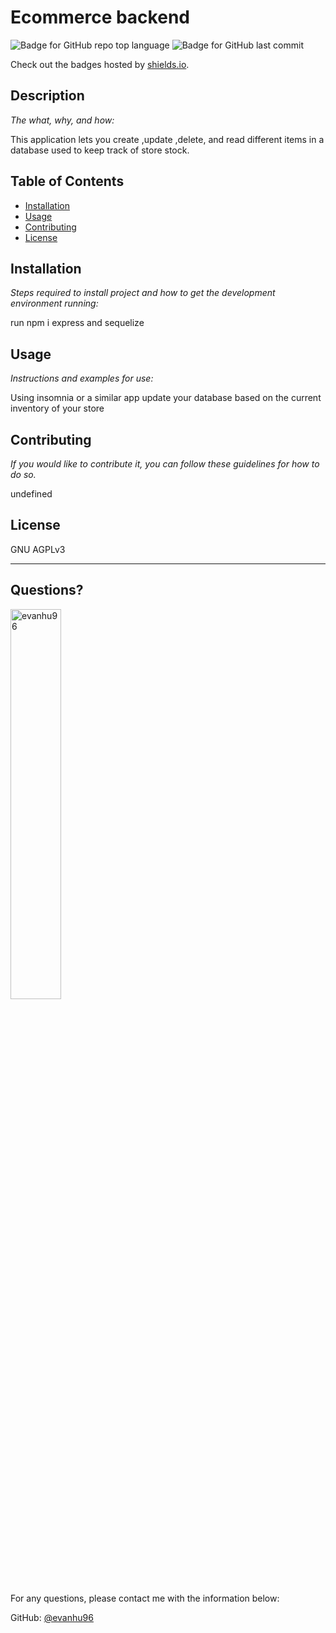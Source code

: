 # Ecommerce backend
  ![Badge for GitHub repo top language](https://img.shields.io/github/languages/top/evanhu96/week-13-project?style=flat&logo=appveyor) ![Badge for GitHub last commit](https://img.shields.io/github/last-commit/evanhu96/week-13-project?style=flat&logo=appveyor)
  
  Check out the badges hosted by [shields.io](https://shields.io/).
  
  
  ## Description 
  
  *The what, why, and how:* 
  
  This application lets you create ,update ,delete, and read different items in a database used to keep track of store stock.
  ## Table of Contents
  * [Installation](#installation)
  * [Usage](#usage)
  * [Contributing](#contributing)
  * [License](#license)
  
  ## Installation
  
  *Steps required to install project and how to get the development environment running:*
  
  run npm i express and sequelize
  
  ## Usage 
  
  *Instructions and examples for use:*
  
  Using insomnia or a similar app update your database based on the current inventory of your store
  
  ## Contributing
  
  *If you would like to contribute it, you can follow these guidelines for how to do so.*
  
  undefined
  
  ## License
  
  GNU AGPLv3
  
  ---
  
  ## Questions?
  <img src="https://avatars.githubusercontent.com/u/109828768?v=4" alt="evanhu96" width="40%" />
  
  For any questions, please contact me with the information below:
 
  GitHub: [@evanhu96](https://api.github.com/users/evanhu96)
  